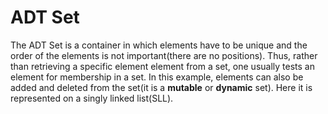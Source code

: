 # ADT Set

The ADT Set is a container in which elements have to be unique and the order of the elements is not important(there are no positions).
Thus, rather than retrieving a specific element element from a set, one usually tests an element for membership in a set.
In this example, elements can also be added and deleted from the set(it is a **mutable** or **dynamic** set).
Here it is represented on a singly linked list(SLL).
